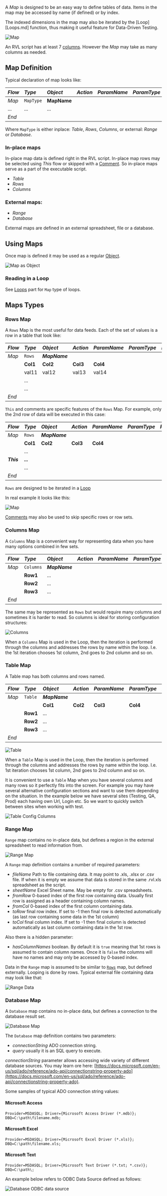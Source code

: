 A *Map* is designed to be an easy way to define tables of data. Items in the map may be accessed by name (if defined) or by index.

The indexed dimensions in the map may also be iterated by the [Loop][Loops.md] function, thus making it useful feature for Data-Driven Testing.

![Map](img/Maps_MapSample.png)

An RVL script has at least 7 [columns](Columns.md). However the *Map* may take as many columns as needed.

## Map Definition
Typical declaration of map looks like:

*Flow*| *Type*  | *Object*   | *Action*   | *ParamName* | *ParamType* | *ParamValue*
:--   |:--      |:--         |:--         |:--          |:--          |:--
*Map* |`MapType`|**MapName**|           |             |             |
...   | ...     | ...        |            |             |             |
*End* |         |            |            |             |             |

Where `MapType` is either inplace: *Table*, *Rows*, *Columns*, or external: *Range* or *Database*.


### In-place maps
In-place map data is defined right in the RVL script. In-place map rows may be selected using *This* flow or skipped with a [Comment](Comments.md). So in-place maps serve as a part of the executable script.

* *Table*
* *Rows*
* *Columns*

### External maps:

* *Range*
* *Database*

External maps are defined in an external spreadsheet, file or a database.

## Using Maps
Once map is defined it may be used as a regular [Object](MapObject.md). 

![Map as Object](img/Maps_MapAsObject.png)

### Reading in a Loop
See [Loops](Loops.md:Map) part for `Map` type of loops.

## Maps Types
### Rows Map
A `Rows` Map is the most useful for data feeds. Each of the set of values is a row in a table that look like:

*Flow*| *Type*  | *Object*   | *Action*   | *ParamName* | *ParamType* | *ParamValue*
:--   |:--      |:--         |:--         |:--          |:--          |:--
*Map* | `Rows`  |***MapName***|           |             |             |
      | **Col1**|  **Col2**  |  **Col3**  |  **Col4**   |             |
      | val11   |  val12     |   val13    |  val14      |             |
      | ...     |            |            |             |             |
      | ...     |            |            |             |             |
*End* |         |            |            |             |             |

`This` and comments are specific features of the `Rows` Map. For example, only the 2nd row of data will be executed in this case:

*Flow*| *Type*  | *Object*   | *Action*   | *ParamName* | *ParamType* | *ParamValue*
:--   |:--      |:--         |:--         |:--          |:--          |:--
*Map* | `Rows`  |***MapName***|           |             |             |
      | **Col1**|  **Col2**  |  **Col3**  |  **Col4**   |             |
      | ...     |            |            |             |             |
***This***|***...***|            |            |             |             |
      | ...     |            |            |             |             |
*End* |         |            |            |             |             |

`Rows` are designed to be iterated in a [Loop](Loops.md)

In real example it looks like this:

![Map](img/Maps_This.png)

[Comments](Comments.md) may also be used to skip specific rows or row sets.

### Columns Map
A `Columns` Map is a convenient way for representing data when you have many options combined in few sets. 

*Flow*| *Type*  | *Object*   | *Action*   | *ParamName* | *ParamType* | *ParamValue*
:--   |:--      |:--         |:--         |:--          |:--          |:--
*Map* |`Columns`|***MapName***|           |             |             |
      | **Row1**| ...        |            |             |             |
      | **Row2**| ...        |            |             |             |
      | **Row3**| ...        |            |             |             |
*End* |         |            |            |             |             |

The same may be represented as `Rows` but would require many columns and sometimes it is harder to read. So columns is ideal for storing configuration structures:

![Columns](img/Maps_Columns.png)

When a `Columns` Map is used in the Loop, then the iteration is performed through the columns and addresses the rows by name within the loop. I.e. the 1st iteration chooses 1st column, 2nd goes to 2nd column and so on.

### Table Map

A Table map has both columns and rows named.

*Flow*| *Type*  | *Object*   | *Action*   | *ParamName* | *ParamType* | *ParamValue*
:--   |:--      |:--         |:--         |:--          |:--          |:--
*Map* | `Table` |***MapName***|           |             |             |
      |         | **Col1**   |  **Col2**  |  **Col3**   |  **Col4**   |
      | **Row1**| ...        |            |             |             |
      | **Row2**| ...        |            |             |             |
      | **Row3**| ...        |            |             |             |
*End* |         |            |            |             |             |

![Table](img/Maps_Table.png)

When a `Table` Map is used in the Loop, then the iteration is performed through the columns and addresses the rows by name within the loop. I.e. 1st iteration chooses 1st column, 2nd goes to 2nd column and so on.

It is convenient to use a `Table` Map when you have several columns and many rows so it perfectly fits into the screen. For example you may have several alternative configuration sections and want to use them depending on the situation. In the example below we have several sites (Testing, QA, Prod) each having own Url, Login etc. So we want to quickly switch between sites when working with test.

![Table Config Columns](img/Maps_TableColumns.png)


### Range Map
`Range` map contains no in-place data, but defines a region in the external spreadsheet to read information from.

![Range Map](img/Maps_Range.png)

A `Range` map definition contains a number of required parameters:

* *fileName* Path to file containing data.  It may point to .xls, .xlsx or .csv file. If when it is empty we assume that data is stored in the same .rvl.xls spreadsheet as the script. 
* *sheetName* Excel Sheet name. May be empty for .csv spreadsheets.
* *fromRow* 0-based index of the first row containing data. Usually first row is assigned as a header containing column names.
* *fromCol* 0-based index of the first column containing data.
* *toRow* final row index. If set to -1 then final row is detected automatically (as last row containing some data in the 1st column)
* *toCol* final column index. If set to -1 then final column is detected automatically as last column containing data in the 1st row.

Also there is a hidden parameter:

* *hasColumnNames* boolean. By default it is `true` meaning that 1st rows is assumed to contain column names. Once it is `false` the columns will have no names and may only be accessed by 0-based index.

Data in the `Range` map is assumed to be similar to [`Rows`](#rows-map) map, but defined externally. Looping is done by rows. Typical external file containing data may look like that:

![Range Data](img/Maps_RangeData.png)


### Database Map
A `Database` map contains no in-place data, but defines a connection to the database result set. 

![Database Map](img/Maps_Database.png)

The `Database` map definition contains two parameters:

* *connectionString* ADO connection string. 
* *query* usually it is an SQL query to execute.

*connectionString* parameter allows accessing wide variety of different database sources. You may learn ore here: [https://docs.microsoft.com/en-us/sql/ado/reference/ado-api/connectionstring-property-ado](https://docs.microsoft.com/en-us/sql/ado/reference/ado-api/connectionstring-property-ado).

Some samples of typical ADO connection string values:

#### Microsoft Access
    Provider=MSDASQL; Driver={Microsoft Access Driver (*.mdb)}; DBQ=C:\path\filename.mdb;
#### Microsoft Excel
    Provider=MSDASQL; Driver={Microsoft Excel Driver (*.xls)}; DBQ=C:\path\filename.xls;
#### Microsoft Text
    Provider=MSDASQL; Driver={Microsoft Text Driver (*.txt; *.csv)}; DBQ=C:\path\;


An example below refers to ODBC Data Source defined as follows:

![Database ODBC data source](img/Maps_DatabaseODBC.png)
